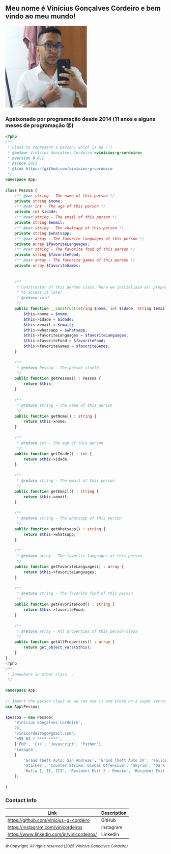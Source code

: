 ## Meu nome é Vinícius Gonçalves Cordeiro e bem vindo ao meu mundo! ## 


[<img src="file.png" width="256" height="256"> ](https://github.com/vinicius-g-cordeiro)

### Apaixonado por programação desde 2014 (11 anos e alguns meses de programação 😝) ### 
```php
<?php
/**
 * Class to represent a person, which is me :´) 
 * @author Vinícius Gonçalves Cordeiro <vinicius-g-cordeiro>
 * @version 0.0.1
 * @since 2013 
 * @link https://github.com/vinicius-g-cordeiro
 */
namespace App;

class Pessoa {
    /** @var string - The name of this person */
    private string $nome;
    /** @var int - The age of this person */
    private int $idade;
    /** @var string - The email of this person */
    private string $email;
    /** @var string - The whatsapp of this person */
    private string $whatsapp;
    /** @var array - The favorite languages of this person */
    private array $favoriteLanguages;
    /** @var string - The favorite food of this person */
    private string $favoriteFood;
    /** @var array - The favorite games of this person */
    private array $favoriteGames;


    /**
     * Constructor of this person class, here we initialiaze all properties to be able 
     * to access it later 
     * @return void
     */
    public function __construct(string $nome, int $idade, string $email, string $whatsapp, array $favoriteLanguages, string $favoriteFood, array $favoriteGames) {
        $this->nome = $nome;
        $this->idade = $idade;
        $this->email = $email;
        $this->whatsapp = $whatsapp;
        $this->favoriteLanguages = $favoriteLanguages;
        $this->favoriteFood = $favoriteFood;
        $this->favoriteGames = $favoriteGames;
    }

    /**
     * @return Pessoa - The person itself 
     */
    public function getPessoa() : Pessoa {
        return $this;
    }

    /**
     * @return string - The name of this person 
     */
    public function getNome() : string {
        return $this->nome;
    }

    /**
     * @return int - The age of this person 
     */
    public function getIdade() : int {
        return $this->idade;
    }

    /**
     * @return string - The email of this person 
     */
    public function getEmail() : string {
        return $this->email;
    }

    /**
     * @return string - The whatsapp of this person 
     */
    public function getWhatsapp() : string {
        return $this->whatsapp;
    }

    /**
     * @return array - The favorite languages of this person 
     */
    public function getFavoriteLanguages() : array {
        return $this->favoriteLanguages;
    }

    /**
     * @return string - The favorite food of this person 
     */
    public function getFavoriteFood() : string {
        return $this->favoriteFood;
    }

    /**
     * @return array - All properties of this person class 
     */
    public function getAllProperties() : array {
        return get_object_vars($this);
    }
}
<?php
/**
 * Somewhere in other class... 
 */

namespace App;

// Import the person class so we can use it and store on a super secret database :D
use App\Pessoa;

$pessoa = new Pessoa(
    'Vinícius Gonçalves Cordeiro',
    26,
    'vinicordeirogo@gmail.com',
    '+55 61 * ****-****',
    ['PHP', 'C++', 'Javascript', 'Python'],
    'Lasagna',
    [
        'Grand Theft Auto: San Andreas', 'Grand Theft Auto IV', 'Fallout New Vegas',
        'Stalker', 'Counter Strike: Global Offensive', 'Skyrim', 'Dark Souls I',
        'Mafia I, II, III', 'Resident Evil 2 : Remake', 'Resident Evil 4 : Remake' 
    ];

)

```

### Contact Info ###

| Link | Description |
| --- | --- |
| https://github.com/vinicius-g-cordeiro | GitHub |
| https://instagram.com/vinicordeirox | Instagram |
| https://www.linkedin.com/in/vinicordeirox/ | LinkedIn |

<i style="font-size: 12px;">&copy; Copyright, All rights reserved  (2025 Vinícius Gonçalves Cordeiro)</i>


